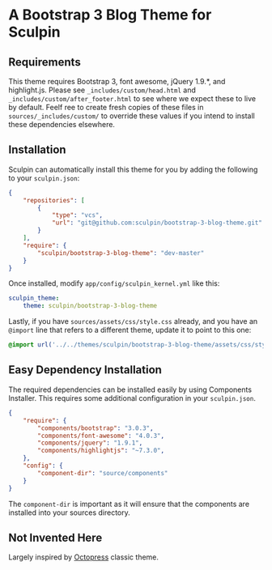 A Bootstrap 3 Blog Theme for Sculpin
====================================

Requirements
------------

This theme requires Bootstrap 3, font awesome, jQuery 1.9.*, and highlight.js.
Please see `_includes/custom/head.html` and `_includes/custom/after_footer.html`
to see where we expect these to live by default. Feelf ree to create fresh
copies of these files in `sources/_includes/custom/` to override these values if
you intend to install these dependencies elsewhere.

Installation
------------

Sculpin can automatically install this theme for you by adding the following to
your `sculpin.json`:

```json
{
    "repositories": [
        {
            "type": "vcs",
            "url": "git@github.com:sculpin/bootstrap-3-blog-theme.git"
        }
    ],
    "require": {
        "sculpin/bootstrap-3-blog-theme": "dev-master"
    }
}
```

Once installed, modify `app/config/sculpin_kernel.yml` like this:

```yaml
sculpin_theme:
    theme: sculpin/bootstrap-3-blog-theme
```

Lastly, if you have `sources/assets/css/style.css` already, and you have an
`@import` line that refers to a different theme, update it to point to this one:

```css
@import url('../../themes/sculpin/bootstrap-3-blog-theme/assets/css/style.css');
```

Easy Dependency Installation
----------------------------

The required dependencies can be installed easily by using Components Installer.
This requires some additional configuration in your `sculpin.json`.

```json
{
    "require": {
        "components/bootstrap": "3.0.3",
        "components/font-awesome": "4.0.3",
        "components/jquery": "1.9.1",
        "components/highlightjs": "~7.3.0",
    },
    "config": {
        "component-dir": "source/components"
    }
}
```

The `component-dir` is important as it will ensure that the components are
installed into your sources directory.


Not Invented Here
-----------------

Largely inspired by [Octopress](http://octopress.org/) classic theme.
